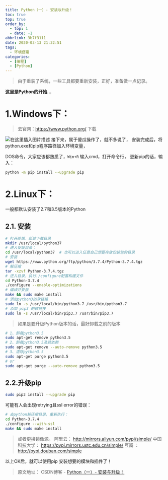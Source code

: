 ```yaml
---
title: Python（一）- 安装与升级！
toc: true
top: true
order_by:
  - top: 1
  - date: -1
abbrlink: 3b7f3111
date: 2020-03-13 21:32:51
tags:
  - 环境搭建
categories:
  - [编程]
  - [Python]
---
```


>由于重装了系统，一些工具都要重新安装，正好，准备做一点记录。

**这里是Python的开始...**

<!-- more -->

# 1.Windows下：
> 去官网：https://www.python.org/ 下载

![在这里插入图片描述](https://img-blog.csdnimg.cn/20190930220722488.png?x-oss-process=image/watermark,type_ZmFuZ3poZW5naGVpdGk,shadow_10,text_aHR0cHM6Ly9ibG9nLmNzZG4ubmV0L3dlaXhpbl80MTU5OTg1OA==,size_16,color_FFFFFF,t_70)
接下来，属于傻瓜操作了，就不多说了，
安装完成后，将python.exe和pip程序路径加入环境变量，

DOS命令，大家应该都熟悉了，`Win+R` 输入cmd，打开命令行，
更新pip的话，输入：

```bash
python -m pip install --upgrade pip
```
# 2.Linux下：
一般都默认安装了2.7和3.5版本的Python
## 2.1. 安装
```bash
# 打开终端，新建下载目录
mkdir /usr/local/python37
# 进入安装目录： 
cd /usr/local/python37  # 也可以进入任意自己想要存放安装包的目录
# 安装
wget https://www.python.org/ftp/python/3.7.4/Python-3.7.4.tgz
# 解压缩
tar -xzvf Python-3.7.4.tgz
# 进入目录，执行./configure配置构建文件
cd Python-3.7.4
./configure --enable-optimizations
# 编译并安装
make && sudo make install
# 添加python3的软链接
sudo ln -s /usr/local/bin/python3.7 /usr/bin/python3.7
# 添加 pip3 的软链接
sudo ln -s /usr/local/bin/pip3.7 /usr/bin/pip3.7
```
> 如果是要升级Python版本的话，最好卸载之前的版本

```bash
# 1、卸载python3.5
sudo apt-get remove python3.5
# 2、卸载python3.5及其依赖
sudo apt-get remove --auto-remove python3.5
# 3、清除python3.5
sudo apt-get purge python3.5
# or
sudo apt-get purge --auto-remove python3.5
```

## 2.2.升级pip
```bash
sudo pip3 install --upgrade pip
```
可能有人会出现retrying且ssl error的错误：
```bash
# 去python解压缩目录，重新执行：
cd Python-3.7.4
./configure --with-ssl
make && sudo make install
```
> 或者更换镜像源。
> 阿里云： http://mirrors.aliyun.com/pypi/simple/
   中国科技大学： https://pypi.mirrors.ustc.edu.cn/simple/
   豆瓣 ：http://pypi.douban.com/simple

以上OK后，就可以使用pip 安装想要的模块和插件了！


> 原文地址： CSDN博客 - [Python（一）- 安装与升级！](https://blog.csdn.net/weixin_41599858/article/details/101795427)